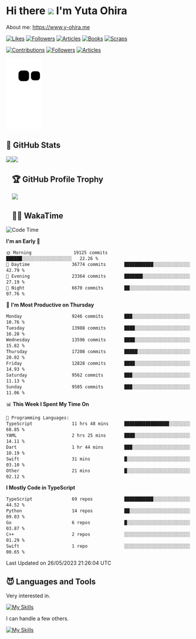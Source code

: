 # Hi there <img width="35" src="https://user-images.githubusercontent.com/50891407/148686885-0fefeb76-4cf6-473a-9e3e-889ce5513450.gif" /> I'm Yuta Ohira

About me: https://www.y-ohira.me

[![Likes](https://badgen.org/img/zenn/alesion/likes?style=for-the-badge)](https://zenn.dev/alesion)
[![Followers](https://badgen.org/img/zenn/alesion/followers?style=for-the-badge)](https://zenn.dev/alesion)
[![Articles](https://badgen.org/img/zenn/alesion/articles?style=for-the-badge)](https://zenn.dev/alesion)
[![Books](https://badgen.org/img/zenn/alesion/books?style=for-the-badge)](https://zenn.dev/alesion?tab=books)
[![Scraps](https://badgen.org/img/zenn/alesion/scraps?style=for-the-badge)](https://zenn.dev/alesion?tab=scraps)

[![Contributions](https://badgen.org/img/qiita/alesion30/contributions?style=for-the-badge)](https://qiita.com/alesion30)
[![Followers](https://badgen.org/img/qiita/alesion30/followers?style=for-the-badge)](https://qiita.com/alesion30)
[![Articles](https://badgen.org/img/qiita/alesion30/articles?style=for-the-badge)](https://qiita.com/alesion30)

<!-- <p align="left"> -->
  <!-- GitHub -->
<!--   <a href="https://github.com/alesion30/alesion30/">
    <img src="https://komarev.com/ghpvc/?username=alesion30" alt="alesion30" />
  </a>
  <a href="https://github.com/alesion30">
    <img height="20" src="https://img.shields.io/github/followers/alesion30?label=follow&logo=github&style=flat" />
  </a> -->
  <!-- Zenn -->
<!--   <a href="https://zenn.dev/alesion">
    <img src="https://zenn.badge.nikaera.com/s/alesion/likes?style=flat" alt="alesion likes" />
  </a>
  <a href="https://zenn.dev/alesion/articles">
    <img src="https://zenn.badge.nikaera.com/s/alesion/articles?style=flat" alt="alesion articles" />
  </a>
  <a href="https://zenn.dev/alesion/followers">
    <img src="https://zenn.badge.nikaera.com/s/alesion/followers?style=flat" alt="alesion followers" />
  </a>
  <a href="https://zenn.dev/alesion/books">
    <img src="https://zenn.badge.nikaera.com/s/alesion/books?style=flat" alt="alesion books" />
  </a>
  <a href="https://zenn.dev/alesion/scraps">
    <img src="https://zenn.badge.nikaera.com/s/alesion/scraps?style=flat" alt="alesion scraps" />
  </a> -->
  <!-- qiita -->
<!--   <a href="http://qiita.com/Alesion30">
    <img height="20" src="https://qiita-badge.apiapi.app/s/Alesion30/posts.svg" />
  </a>
    <img height="20" src="https://qiita-badge.apiapi.app/s/Alesion30/contributions.svg" />
  </a> -->
<!-- </p> -->


<!-- ## 🐍 Contribution -->

<img src="https://github.com/Alesion30/Alesion30/blob/output/github-contribution-grid-snake.svg" alt="GitHub Snake dark" />


## 💎 GitHub Stats

<div>
  <img height="170" align="left" src="https://github-readme-stats.vercel.app/api?username=Alesion30&count_private=true&show_icons=true&title_color=81A1C1&text_color=ECEFF4&bg_color=2E3440&icon_color=D8DEE9&border_radius=10" />
  <img height="170" src="https://github-readme-stats.vercel.app/api/top-langs/?username=Alesion30&langs_count=8&layout=compact&title_color=81A1C1&text_color=ECEFF4&bg_color=2E3440&icon_color=D8DEE9&border_radius=10" />
</div>


## 🏆 GitHub Profile Trophy

<img width="800" src="https://github-profile-trophy.vercel.app/?username=Alesion30&theme=nord&no-frame=true"/>


## 🧑‍💻 WakaTime

<!--START_SECTION:waka-->
![Code Time](http://img.shields.io/badge/Code%20Time-2%2C056%20hrs%2039%20mins-blue)

**I'm an Early 🐤** 

```text
🌞 Morning                19125 commits       ██████░░░░░░░░░░░░░░░░░░░   22.26 % 
🌆 Daytime                36774 commits       ███████████░░░░░░░░░░░░░░   42.79 % 
🌃 Evening                23364 commits       ███████░░░░░░░░░░░░░░░░░░   27.19 % 
🌙 Night                  6670 commits        ██░░░░░░░░░░░░░░░░░░░░░░░   07.76 % 
```
📅 **I'm Most Productive on Thursday** 

```text
Monday                   9246 commits        ███░░░░░░░░░░░░░░░░░░░░░░   10.76 % 
Tuesday                  13988 commits       ████░░░░░░░░░░░░░░░░░░░░░   16.28 % 
Wednesday                13596 commits       ████░░░░░░░░░░░░░░░░░░░░░   15.82 % 
Thursday                 17208 commits       █████░░░░░░░░░░░░░░░░░░░░   20.02 % 
Friday                   12828 commits       ████░░░░░░░░░░░░░░░░░░░░░   14.93 % 
Saturday                 9562 commits        ███░░░░░░░░░░░░░░░░░░░░░░   11.13 % 
Sunday                   9505 commits        ███░░░░░░░░░░░░░░░░░░░░░░   11.06 % 
```


📊 **This Week I Spent My Time On** 

```text
💬 Programming Languages: 
TypeScript               11 hrs 48 mins      █████████████████░░░░░░░░   68.85 % 
YAML                     2 hrs 25 mins       ████░░░░░░░░░░░░░░░░░░░░░   14.11 % 
Dart                     1 hr 44 mins        ███░░░░░░░░░░░░░░░░░░░░░░   10.19 % 
Swift                    31 mins             █░░░░░░░░░░░░░░░░░░░░░░░░   03.10 % 
Other                    21 mins             █░░░░░░░░░░░░░░░░░░░░░░░░   02.12 % 
```

**I Mostly Code in TypeScript** 

```text
TypeScript               69 repos            ███████████░░░░░░░░░░░░░░   44.52 % 
Python                   14 repos            ██░░░░░░░░░░░░░░░░░░░░░░░   09.03 % 
Go                       6 repos             █░░░░░░░░░░░░░░░░░░░░░░░░   03.87 % 
C++                      2 repos             ░░░░░░░░░░░░░░░░░░░░░░░░░   01.29 % 
Swift                    1 repo              ░░░░░░░░░░░░░░░░░░░░░░░░░   00.65 % 
```




 Last Updated on 26/05/2023 21:26:04 UTC
<!--END_SECTION:waka-->


## 😈 Languages and Tools

Very interested in.

[![My Skills](https://skillicons.dev/icons?i=react,nextjs,typescript,flutter,firebase)](https://skillicons.dev)

I can handle a few others.

[![My Skills](https://skillicons.dev/icons?i=javascript,vue,nuxt,redux,electron,express,nodejs,deno,dart,python,flask,php,laravel,wordpress,go,rust,html,css,sass,tailwind,bootstrap,webpack,supabase,aws,dynamodb,mysql,figma,xd,vscode,latex)](https://skillicons.dev)
